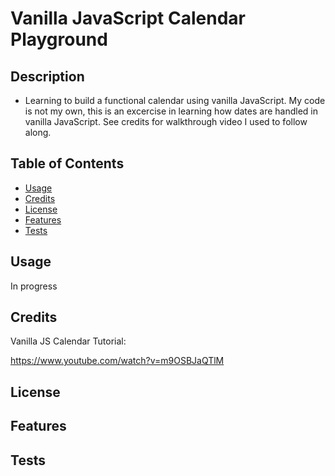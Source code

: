 # Vanilla JavaScript Calendar Playground


## Description

- Learning to build a functional calendar using vanilla JavaScript. My code is not my own, this is an excercise in learning how dates are handled in vanilla JavaScript. See credits for walkthrough video I used to follow along. 


## Table of Contents

- [Usage](#usage)
- [Credits](#credits)
- [License](#license)
- [Features](#features)
- [Tests](#tests)


## Usage

In progress


## Credits

Vanilla JS Calendar Tutorial:

https://www.youtube.com/watch?v=m9OSBJaQTlM


## License


## Features




## Tests


